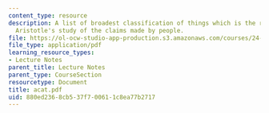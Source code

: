```yaml
---
content_type: resource
description: A list of broadest classification of things which is the result of the
  Aristotle's study of the claims made by people.
file: https://ol-ocw-studio-app-production.s3.amazonaws.com/courses/24-200-ancient-philosophy-fall-2004/880ed2368cb537f700611c8ea77b2717_acat.pdf
file_type: application/pdf
learning_resource_types:
- Lecture Notes
parent_title: Lecture Notes
parent_type: CourseSection
resourcetype: Document
title: acat.pdf
uid: 880ed236-8cb5-37f7-0061-1c8ea77b2717
---
```

